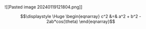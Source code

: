![[Pasted image 20240119121804.png]]

$$\displaystyle \Huge \begin{eqnarray} 
c^2 &=& a^2 + b^2 - 2ab*cos(\theta)
\end{eqnarray}$$
